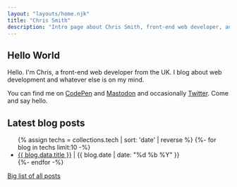 ```yaml
---
layout: "layouts/home.njk"
title: "Chris Smith"
description: "Intro page about Chris Smith, front-end web developer, and his personal website."
---
```


## Hello World

Hello. I'm Chris, a front-end web developer from the UK. I blog about web development and whatever else is on my mind.

You can find me on [CodePen](https://codepen.io/chris22smith/) and [Mastodon](https://home.social/@chris22smith) and occasionally [Twitter](https://twitter.com/chris22smith/). Come and say hello.

## Latest blog posts

<ul class="post-list">
  <!-- 10 most recent blog posts with tag 'tech' -->
  {% assign techs = collections.tech | sort: 'date' | reverse %} {%- for blog in
  techs limit:10 -%}
  <li>
    <a href="{{ blog.url }}">{{ blog.data.title }}</a> | {{ blog.date | date: "%d %b %Y" }}
  </li>
  {%- endfor -%}
</ul>

[Big list of all posts](/blog)
